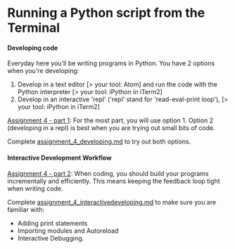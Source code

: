 # Running a Python script from the Terminal
<!-- TODO: put this assignment here and learnerize it -->
#### Developing code
Everyday here you'll be writing programs in Python. You have 2 options when
you're developing:

  1. Develop in a text editor [> your tool: Atom] and run the code with the Python
     interpreter [> your tool: iPython in iTerm2]
  2. Develop in an interactive 'repl' ('repl' stand for 'read-eval-print loop'), [> your tool: iPython in iTerm2]

[Assignment 4 - part 1](assignments/assignment_4_developing.md): For the most part, you will use option 1. Option 2 (developing in a repl) is best
when you are trying out small bits of code.

Complete [assignment_4_developing.md](assignments/assignment_4_developing.md) to try out both options.

#### Interactive Development Workflow

[Assignment 4 - part 2](assignments/assignment_4_interactivedeveloping.md): When coding, you should build your programs incrementally and efficiently. This means keeping the feedback loop tight when writing code.

Complete [assignment_4_interactivedeveloping.md](assignments/assignment_4_interactivedeveloping.md) to make sure you are familiar with:
- Adding print statements
- Importing modules and Autoreload
- Interactive Debugging.